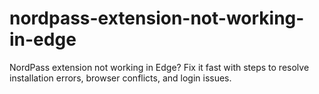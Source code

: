# nordpass-extension-not-working-in-edge
NordPass extension not working in Edge? Fix it fast with steps to resolve installation errors, browser conflicts, and login issues.
